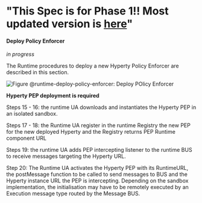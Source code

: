 "This Spec is for Phase 1!! Most updated version is [here](https://github.com/reTHINK-project/specs/tree/master/dynamic-view)" 
=============== 
#### Deploy Policy Enforcer

*in progress*

The Runtime procedures to deploy a new Hyperty Policy Enforcer are described in this section.

![Figure @runtime-deploy-policy-enforcer: Deploy POlicy Enforcer](deploy-policy-enforcer.png)

**Hyperty PEP deployment is required**

Steps 15 - 16: the runtime UA downloads and instantiates the Hyperty PEP in an isolated sandbox.

Steps 17 - 18: the Runtime UA register in the runtime Registry the new PEP for the new deployed Hyperty and the Registry returns PEP Runtime component URL

Steps 19: the runtime UA adds PEP intercepting listener to the runtime BUS to receive messages targeting the Hyperty URL.

Step 20: The Runtime UA activates the Hyperty PEP with its RuntimeURL, the postMessage function to be called to send messages to BUS and the Hyperty instance URL the PEP is intercepting. Depending on the sandbox implementation, the initialisation may have to be remotely executed by an Execution message type routed by the Message BUS.
